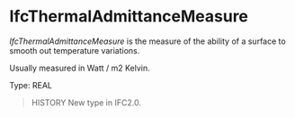 # IfcThermalAdmittanceMeasure

_IfcThermalAdmittanceMeasure_ is the measure of the ability of a surface to smooth out temperature variations.<!-- end of definition -->

Usually measured in Watt / m2 Kelvin.

Type: REAL

> HISTORY New type in IFC2.0.
